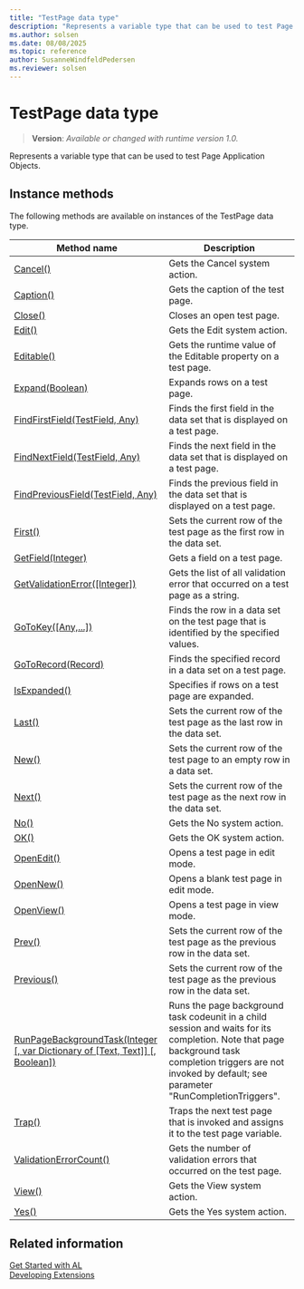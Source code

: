 ```yaml
---
title: "TestPage data type"
description: "Represents a variable type that can be used to test Page Application Objects."
ms.author: solsen
ms.date: 08/08/2025
ms.topic: reference
author: SusanneWindfeldPedersen
ms.reviewer: solsen
---
```

[//]: # (START>DO_NOT_EDIT)
[//]: # (IMPORTANT:Do not edit any of the content between here and the END>DO_NOT_EDIT.)
[//]: # (Any modifications should be made in the .xml files in the ModernDev repo.)
# TestPage data type
> **Version**: _Available or changed with runtime version 1.0._

Represents a variable type that can be used to test Page Application Objects.



## Instance methods
The following methods are available on instances of the TestPage data type.

|Method name|Description|
|-----------|-----------|
|[Cancel()](testpage-cancel-method.md)|Gets the Cancel system action.|
|[Caption()](testpage-caption-method.md)|Gets the caption of the test page.|
|[Close()](testpage-close-method.md)|Closes an open test page.|
|[Edit()](testpage-edit-method.md)|Gets the Edit system action.|
|[Editable()](testpage-editable-method.md)|Gets the runtime value of the Editable property on a test page.|
|[Expand(Boolean)](testpage-expand-method.md)|Expands rows on a test page.|
|[FindFirstField(TestField, Any)](testpage-findfirstfield-method.md)|Finds the first field in the data set that is displayed on a test page.|
|[FindNextField(TestField, Any)](testpage-findnextfield-method.md)|Finds the next field in the data set that is displayed on a test page.|
|[FindPreviousField(TestField, Any)](testpage-findpreviousfield-method.md)|Finds the previous field in the data set that is displayed on a test page.|
|[First()](testpage-first-method.md)|Sets the current row of the test page as the first row in the data set.|
|[GetField(Integer)](testpage-getfield-method.md)|Gets a field on a test page.|
|[GetValidationError([Integer])](testpage-getvalidationerror-method.md)|Gets the list of all validation error that occurred on a test page as a string.|
|[GoToKey([Any,...])](testpage-gotokey-method.md)|Finds the row in a data set on the test page that is identified by the specified values.|
|[GoToRecord(Record)](testpage-gotorecord-method.md)|Finds the specified record in a data set on a test page.|
|[IsExpanded()](testpage-isexpanded-method.md)|Specifies if rows on a test page are expanded.|
|[Last()](testpage-last-method.md)|Sets the current row of the test page as the last row in the data set.|
|[New()](testpage-new-method.md)|Sets the current row of the test page to an empty row in a data set.|
|[Next()](testpage-next-method.md)|Sets the current row of the test page as the next row in the data set.|
|[No()](testpage-no-method.md)|Gets the No system action.|
|[OK()](testpage-ok-method.md)|Gets the OK system action.|
|[OpenEdit()](testpage-openedit-method.md)|Opens a test page in edit mode.|
|[OpenNew()](testpage-opennew-method.md)|Opens a blank test page in edit mode.|
|[OpenView()](testpage-openview-method.md)|Opens a test page in view mode.|
|[Prev()](testpage-prev-method.md)|Sets the current row of the test page as the previous row in the data set.|
|[Previous()](testpage-previous-method.md)|Sets the current row of the test page as the previous row in the data set.|
|[RunPageBackgroundTask(Integer [, var Dictionary of [Text, Text]] [, Boolean])](testpage-runpagebackgroundtask-method.md)|Runs the page background task codeunit in a child session and waits for its completion. Note that page background task completion triggers are not invoked by default; see parameter "RunCompletionTriggers".|
|[Trap()](testpage-trap-method.md)|Traps the next test page that is invoked and assigns it to the test page variable.|
|[ValidationErrorCount()](testpage-validationerrorcount-method.md)|Gets the number of validation errors that occurred on the test page.|
|[View()](testpage-view-method.md)|Gets the View system action.|
|[Yes()](testpage-yes-method.md)|Gets the Yes system action.|

[//]: # (IMPORTANT: END>DO_NOT_EDIT)
## Related information  
[Get Started with AL](../../devenv-get-started.md)  
[Developing Extensions](../../devenv-dev-overview.md)  
